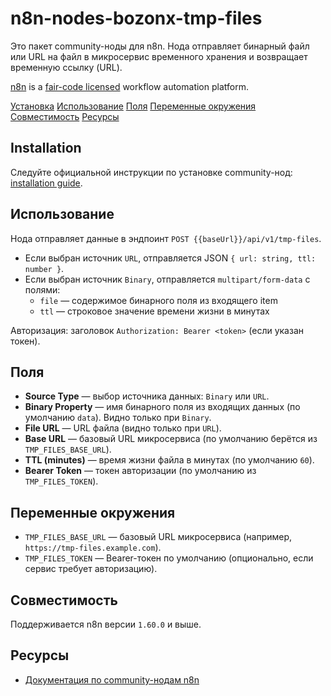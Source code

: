 # n8n-nodes-bozonx-tmp-files

Это пакет community-ноды для n8n. Нода отправляет бинарный файл или URL на файл в микросервис временного хранения и возвращает временную ссылку (URL).

[n8n](https://n8n.io/) is a [fair-code licensed](https://docs.n8n.io/sustainable-use-license/) workflow automation platform.

[Установка](#installation)
[Использование](#использование)
[Поля](#поля)
[Переменные окружения](#переменные-окружения)
[Совместимость](#совместимость)
[Ресурсы](#ресурсы)

## Installation

Следуйте официальной инструкции по установке community-нод: [installation guide](https://docs.n8n.io/integrations/community-nodes/installation/).

## Использование

Нода отправляет данные в эндпоинт `POST {{baseUrl}}/api/v1/tmp-files`.

- Если выбран источник `URL`, отправляется JSON `{ url: string, ttl: number }`.
- Если выбран источник `Binary`, отправляется `multipart/form-data` с полями:
  - `file` — содержимое бинарного поля из входящего item
  - `ttl` — строковое значение времени жизни в минутах

Авторизация: заголовок `Authorization: Bearer <token>` (если указан токен).

## Поля

- **Source Type** — выбор источника данных: `Binary` или `URL`.
- **Binary Property** — имя бинарного поля из входящих данных (по умолчанию `data`). Видно только при `Binary`.
- **File URL** — URL файла (видно только при `URL`).
- **Base URL** — базовый URL микросервиса (по умолчанию берётся из `TMP_FILES_BASE_URL`).
- **TTL (minutes)** — время жизни файла в минутах (по умолчанию `60`).
- **Bearer Token** — токен авторизации (по умолчанию из `TMP_FILES_TOKEN`).

## Переменные окружения

- `TMP_FILES_BASE_URL` — базовый URL микросервиса (например, `https://tmp-files.example.com`).
- `TMP_FILES_TOKEN` — Bearer-токен по умолчанию (опционально, если сервис требует авторизацию).

## Совместимость

Поддерживается n8n версии `1.60.0` и выше.

## Ресурсы

- [Документация по community-нодам n8n](https://docs.n8n.io/integrations/#community-nodes)
